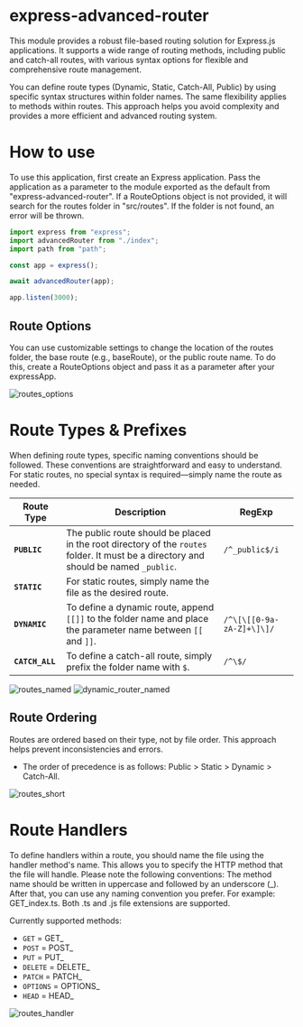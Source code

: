 # express-advanced-router

This module provides a robust file-based routing solution for Express.js applications. It supports a wide range of routing methods, including public and catch-all routes, with various syntax options for flexible and comprehensive route management.

You can define route types (Dynamic, Static, Catch-All, Public) by using specific syntax structures within folder names. The same flexibility applies to methods within routes. This approach helps you avoid complexity and provides a more efficient and advanced routing system.

# How to use

To use this application, first create an Express application. Pass the application as a parameter to the module exported as the default from "express-advanced-router". If a RouteOptions object is not provided, it will search for the routes folder in "src/routes". If the folder is not found, an error will be thrown.

```js
import express from "express";
import advancedRouter from "./index";
import path from "path";

const app = express();

await advancedRouter(app);

app.listen(3000);
```

## Route Options

You can use customizable settings to change the location of the routes folder, the base route (e.g., baseRoute), or the public route name. To do this, create a RouteOptions object and pass it as a parameter after your expressApp.

![routes_options](https://i.imgur.com/fm4PDyJ.png)

# Route Types & Prefixes

When defining route types, specific naming conventions should be followed. These conventions are straightforward and easy to understand. For static routes, no special syntax is required—simply name the route as needed.

| Route Type     | Description                                                                                 | RegExp                |
|----------------|---------------------------------------------------------------------------------------------|-----------------------|
| **`PUBLIC`**   | The public route should be placed in the root directory of the `routes` folder. It must be a directory and should be named `_public`. | `/^_public$/i`        |
| **`STATIC`**   | For static routes, simply name the file as the desired route.                                |                       |
| **`DYNAMIC`**  | To define a dynamic route, append `[[]]` to the folder name and place the parameter name between `[[` and `]]`. | `/^\[\[[0-9a-zA-Z]+\]\]/` |
| **`CATCH_ALL`**| To define a catch-all route, simply prefix the folder name with `$`.                         | `/^\$/`               |


![routes_named](https://i.imgur.com/XouASXj.png)
![dynamic_router_named](https://i.imgur.com/H85k5ah.png)

## Route Ordering
Routes are ordered based on their type, not by file order. This approach helps prevent inconsistencies and errors. 
 - The order of precedence is as follows: Public > Static > Dynamic > Catch-All.

![routes_short](https://i.imgur.com/ClWc8VL.png)

# Route Handlers
To define handlers within a route, you should name the file using the handler method's name. This allows you to specify the HTTP method that the file will handle. Please note the following conventions: The method name should be written in uppercase and followed by an underscore (_). After that, you can use any naming convention you prefer. For example: GET_index.ts. Both .ts and .js file extensions are supported.

Currently supported methods:

- `GET` = GET_
- `POST` = POST_
- `PUT` = PUT_
- `DELETE` = DELETE_
- `PATCH` = PATCH_
- `OPTIONS` = OPTIONS_
- `HEAD` = HEAD_

![routes_handler](https://i.imgur.com/tcxO4bN.png)